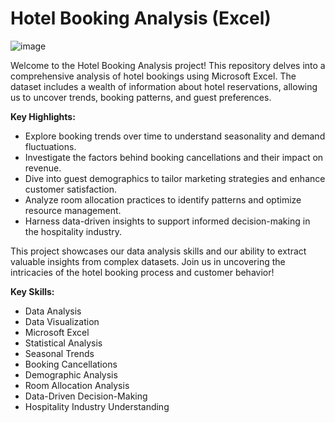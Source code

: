 # Hotel Booking Analysis (Excel)
![image](https://github.com/nikitagund17/HotelBookingAnalysis-Excel-/assets/114844482/c7fc9120-532e-49a9-b54d-9601cd4e36f3)



Welcome to the Hotel Booking Analysis project! This repository delves into a comprehensive analysis of hotel bookings using Microsoft Excel. The dataset includes a wealth of information about hotel reservations, allowing us to uncover trends, booking patterns, and guest preferences.

**Key Highlights:**

- Explore booking trends over time to understand seasonality and demand fluctuations.
- Investigate the factors behind booking cancellations and their impact on revenue.
- Dive into guest demographics to tailor marketing strategies and enhance customer satisfaction.
- Analyze room allocation practices to identify patterns and optimize resource management.
- Harness data-driven insights to support informed decision-making in the hospitality industry.

This project showcases our data analysis skills and our ability to extract valuable insights from complex datasets. Join us in uncovering the intricacies of the hotel booking process and customer behavior!

**Key Skills:**
- Data Analysis
- Data Visualization
- Microsoft Excel
- Statistical Analysis
- Seasonal Trends
- Booking Cancellations
- Demographic Analysis
- Room Allocation Analysis
- Data-Driven Decision-Making
- Hospitality Industry Understanding
